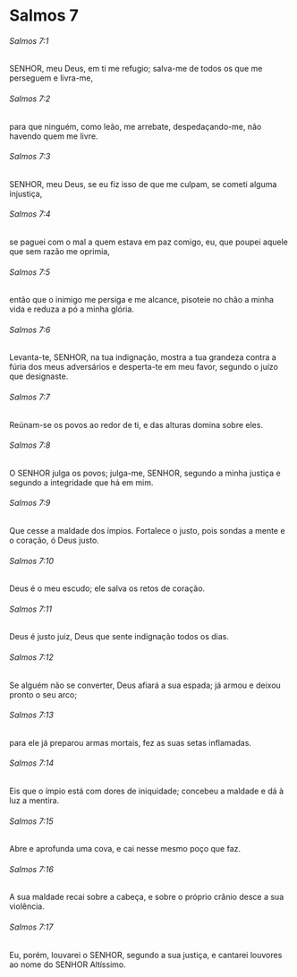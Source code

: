 # Salmos 7

###### Salmos 7:1

SENHOR, meu Deus, em ti me refugio; salva-me de todos os que me perseguem e livra-me,

###### Salmos 7:2

para que ninguém, como leão, me arrebate, despedaçando-me, não havendo quem me livre.

###### Salmos 7:3

SENHOR, meu Deus, se eu fiz isso de que me culpam, se cometi alguma injustiça,

###### Salmos 7:4

se paguei com o mal a quem estava em paz comigo, eu, que poupei aquele que sem razão me oprimia,

###### Salmos 7:5

então que o inimigo me persiga e me alcance, pisoteie no chão a minha vida e reduza a pó a minha glória.

###### Salmos 7:6

Levanta-te, SENHOR, na tua indignação, mostra a tua grandeza contra a fúria dos meus adversários e desperta-te em meu favor, segundo o juízo que designaste.

###### Salmos 7:7

Reúnam-se os povos ao redor de ti, e das alturas domina sobre eles.

###### Salmos 7:8

O SENHOR julga os povos; julga-me, SENHOR, segundo a minha justiça e segundo a integridade que há em mim.

###### Salmos 7:9

Que cesse a maldade dos ímpios. Fortalece o justo, pois sondas a mente e o coração, ó Deus justo.

###### Salmos 7:10

Deus é o meu escudo; ele salva os retos de coração.

###### Salmos 7:11

Deus é justo juiz, Deus que sente indignação todos os dias.

###### Salmos 7:12

Se alguém não se converter, Deus afiará a sua espada; já armou e deixou pronto o seu arco;

###### Salmos 7:13

para ele já preparou armas mortais, fez as suas setas inflamadas.

###### Salmos 7:14

Eis que o ímpio está com dores de iniquidade; concebeu a maldade e dá à luz a mentira.

###### Salmos 7:15

Abre e aprofunda uma cova, e cai nesse mesmo poço que faz.

###### Salmos 7:16

A sua maldade recai sobre a cabeça, e sobre o próprio crânio desce a sua violência.

###### Salmos 7:17

Eu, porém, louvarei o SENHOR, segundo a sua justiça, e cantarei louvores ao nome do SENHOR Altíssimo.

